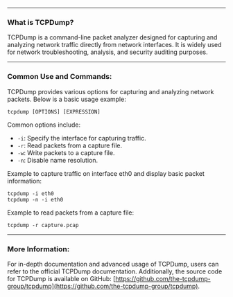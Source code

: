 --- ---
<h3>What is TCPDump?</h3>

TCPDump is a command-line packet analyzer designed for capturing and analyzing network traffic directly from network interfaces. It is widely used for network troubleshooting, analysis, and security auditing purposes.

---
<h3>Common Use and Commands:</h3>

TCPDump provides various options for capturing and analyzing network packets. Below is a basic usage example:

```Terminal
tcpdump [OPTIONS] [EXPRESSION]
```

Common options include:
- `-i`: Specify the interface for capturing traffic.
- `-r`: Read packets from a capture file.
- `-w`: Write packets to a capture file.
- `-n`: Disable name resolution.

Example to capture traffic on interface eth0 and display basic packet information:
```Terminal
tcpdump -i eth0
tcpdump -n -i eth0
```

Example to read packets from a capture file:
```Terminal
tcpdump -r capture.pcap
```

---
<h3>More Information:</h3>

For in-depth documentation and advanced usage of TCPDump, users can refer to the official TCPDump documentation. Additionally, the source code for TCPDump is available on GitHub: [https://github.com/the-tcpdump-group/tcpdump](https://github.com/the-tcpdump-group/tcpdump).